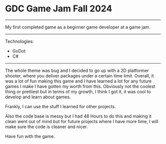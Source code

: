 # GDC Game Jam Fall 2024
_________________________

My first completed game as a beginner game developer at a game jam.
_________________________ 
Technologies:
- GoDot
- C#

_________________________ 
The whole theme was bug and I decided to go up with a 2D platformer shooter, where you deliver packages under a certain time limit. 
Overall, it was a lot of fun making this game and I have learned a lot for any future games I make I have gotten my worth from this. 
Obviously not the coolest thing or prettiest but in terms of my growth, I think I got it, it was cool to develop and learn about games.  

Frankly, I can use the stuff I learned for other projects.

Also the code base is messy but I had 48 Hours to do this and making it clean went out of mind but for future projects where I have more time,
I will make sure the code is cleaner and nicer. 

Have fun with the game. 
